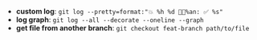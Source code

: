 - **custom log**: `git log --pretty=format:"💥 %h %d 👨‍💻%an: ✅ %s"`
- **log graph**: `git log --all --decorate --oneline --graph`
- **get file from another branch**: `git checkout feat-branch path/to/file`
